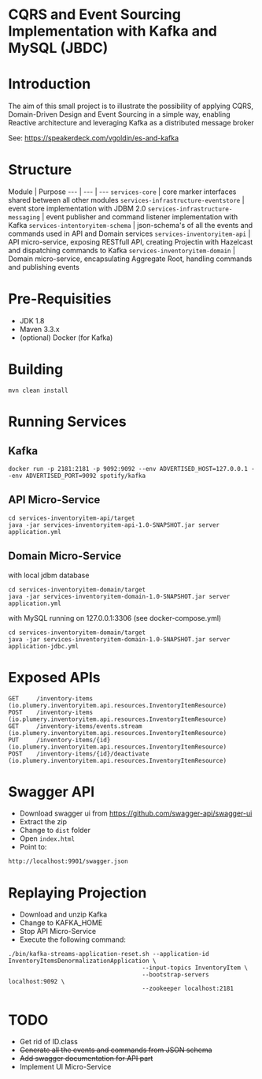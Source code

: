 # CQRS and Event Sourcing Implementation with Kafka and MySQL (JBDC)

# Introduction
The aim of this small project is to illustrate the possibility of applying CQRS, Domain-Driven Design and Event Sourcing in a simple way, enabling Reactive architecture and leveraging Kafka as a distributed message broker

See:
https://speakerdeck.com/vgoldin/es-and-kafka

# Structure
Module | Purpose
--- | --- | ---
`services-core` | core marker interfaces shared between all other modules
`services-infrastructure-eventstore` | event store implementation with JDBM 2.0
`services-infrastructure-messaging` | event publisher and command listener implementation with Kafka
`services-intentoryitem-schema` | json-schema's of all the events and commands used in API and Domain services
`services-inventoryitem-api` | API micro-service, exposing RESTfull API, creating Projectin with Hazelcast and dispatching commands to Kafka
`services-inventoryitem-domain` | Domain micro-service, encapsulating Aggregate Root, handling commands and publishing events

# Pre-Requisities
* JDK 1.8
* Maven 3.3.x
* (optional) Docker (for Kafka)

#  Building
`mvn clean install`

# Running Services
## Kafka
`docker run -p 2181:2181 -p 9092:9092 --env ADVERTISED_HOST=127.0.0.1 --env ADVERTISED_PORT=9092 spotify/kafka`

## API Micro-Service
```
cd services-inventoryitem-api/target
java -jar services-inventoryitem-api-1.0-SNAPSHOT.jar server application.yml
```
## Domain Micro-Service
with local jdbm database
```
cd services-inventoryitem-domain/target
java -jar services-inventoryitem-domain-1.0-SNAPSHOT.jar server application.yml
```
with MySQL running on 127.0.0.1:3306 (see docker-compose.yml)
```
cd services-inventoryitem-domain/target
java -jar services-inventoryitem-domain-1.0-SNAPSHOT.jar server application-jdbc.yml
```

# Exposed APIs
```
GET     /inventory-items (io.plumery.inventoryitem.api.resources.InventoryItemResource)
POST    /inventory-items (io.plumery.inventoryitem.api.resources.InventoryItemResource)
GET     /inventory-items/events.stream (io.plumery.inventoryitem.api.resources.InventoryItemResource)
PUT     /inventory-items/{id} (io.plumery.inventoryitem.api.resources.InventoryItemResource)
POST    /inventory-items/{id}/deactivate (io.plumery.inventoryitem.api.resources.InventoryItemResource)
```    
# Swagger API
- Download swagger ui from https://github.com/swagger-api/swagger-ui
- Extract the zip
- Change to `dist` folder
- Open `index.html`
- Point to:
```
http://localhost:9901/swagger.json
```

# Replaying Projection
- Download and unzip Kafka
- Change to KAFKA_HOME
- Stop API Micro-Service
- Execute the following command:
```
./bin/kafka-streams-application-reset.sh --application-id InventoryItemsDenormalizationApplication \
                                      --input-topics InventoryItem \
                                      --bootstrap-servers localhost:9092 \
                                      --zookeeper localhost:2181
```

# TODO
* Get rid of ID.class 
* ~~Generate all the events and commands from JSON schema~~
* ~~Add swagger documentation for API part~~
* Implement UI Micro-Service
